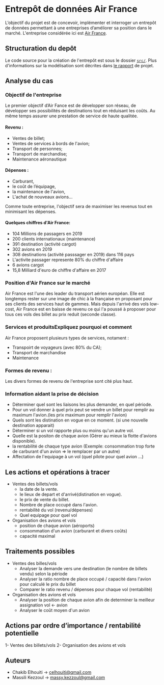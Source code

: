 # Entrepôt de données Air France

L’objectif du projet est de concevoir, implémenter et interroger un entrepôt de données permettant à une entreprises d’améliorer sa position dans le marché. L'entreprise considérée ici est [Air France](https://wwws.airfrance.fr/).

## Structuration du depôt

Le code source pour la création de l'entrepôt est sous le dossier [`src/`](./src/). Plus d'informations sur la modélisation sont décrites dans [le rapport](./doc/rapport.pdf) de projet.

## Analyse du cas

### Objectif de l'entreprise

Le premier objectif d’Air Fance est de développer son réseau, de développer ses possibilités de destinations tout en réduisant les coûts. Au même temps assurer une prestation de service de haute qualitée.

#### Revenu :

- Ventes de billet;
- Ventes de services à bords de l'avion;
- Transport de personnes;
- Transport de marchandise;
- Maintenance aéronautique

#### Dépenses :

- Carburant, 
- le coût de l’équipage, 
- la maintenance de l'avion,
- L'achat de nouveaux avions...

Comme toute entreprise, l'objectif sera de maximiser les revenus tout en minimisant les dépenses.

#### Quelques chiffres d'Air France:

- 104 Millions de passagers en 2019
- 200 clients internationaux (maintenance)
- 391 destination (activité cargot)
- 302 avions en 2019
- 308 destinations (activité passsager en 2019) dans 116 pays
- L'activite passager represente 80% du chiffre d'affaire
- 6 avions cargot
- 15,8 Milliard d'euro de chiffre d'affaire en 2017
  
### Position d'Air France sur le marché

Air France est l'une des leader du transport aérien européan. Elle est longtemps rester sur une image de chic à la française en proposant pour ses clients des services haut de gammes. Mais depuis l'arrivé des vols low-cost, Air France est en baisse de revenu ce qui l'a poussé à proposer pour tous ces vols des billet au prix reduit (seconde classe).

### Services et produitsExpliquez pourquoi et comment

Air France proposent plusieurs types de services, notament :

- Transpoirt de voyageurs (avec 80% du CA);
- Transport de marchandise
- Maintenance
  
### Formes de revenu :

Les divers formes de revenu de l'entreprise sont cité plus haut.

### Information aidant la prise de décision

+ Déterminer quel sont les liaisons les plus demander, en quel période.
+ Pour un vol donner à quel prix peut se vendre un billet pour remplir au maximum l'avion.(les prix maximum pour remplir l'avion)
+ Quels sont les distination en vogue en ce moment. (si une nouvelle destination apparait)
+ Déterminer si un vol rapporte plus ou moins qu'un autre vol.
+ Quelle est la positon de chaque avion (Gérer au mieux la flotte d'avions disponible).
+ la rentabilité de chaque type avion (Exemple: consommation trop forte de carburant d'un avion => le remplacer par un autre)
+ Affectation de l'equipage à un vol (quel pilote pour quel avion ...)

## Les actions et opérations à tracer

+ Ventes des billets/vols
  + la date de la vente.
  + le lieux de depart et d'arrivé(distination en vogue).
  + le prix de vente du billet.
  + Nombre de place occupé dans l'avion.
  + rentabilité du vol (revenu/dépenses)
  + Quel equipage pour quel vol
+ Organisation des avions et vols
  + position de chaque avion (aéroports)
  + consommation d'un avion (carburant et divers coûts)
  + capacité maximal

## Traitements possibles

+ Ventes des billes/vols
  + Analyser la demande vers une destination (le nombre de billets vendu) selon la période
  + Analyser la ratio nombre de place occupé / capacité dans l'avion pour calculé le prix du billet
  + Comparer le ratio revenu / dépenses pour chaque vol (rentabilité)
+ Organisation des avions et vols
  + Analyser la position de chaque avion afin de determiner la meilleur assignation vol <- avion
  + Analyser le coût moyen d'un avion

## Actions par ordre d’importance / rentabilité potentielle

1- Ventes des billets/vols
2- Organisation des avions et vols


## Auteurs

- Chakib Elhouiti -> celhouiti@gmail.com
- Massili Kezzoul -> massy.kezzoul@gmail.com